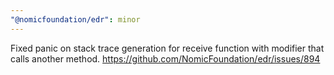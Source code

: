 ```yaml
---
"@nomicfoundation/edr": minor
---
```


Fixed panic on stack trace generation for receive function with modifier that calls another
method. https://github.com/NomicFoundation/edr/issues/894
